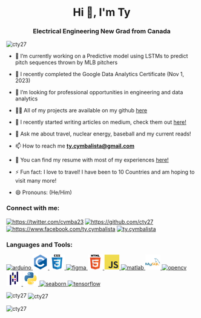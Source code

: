 <h1 align="center">Hi 👋, I'm Ty</h1>
<h3 align="center">Electrical Engineering New Grad from Canada</h3>

<p align="left"> <img src="https://komarev.com/ghpvc/?username=cty27&label=Profile%20views&color=0e75b6&style=flat" alt="cty27" /> </p>

- 🔭 I’m currently working on a Predictive model using LSTMs to predict pitch sequences thrown by MLB pitchers

- 🌱 I recently completed the Google Data Analytics Certificate (Nov 1, 2023) 

- 🤝 I’m looking for professional opportunities in engineering and data analytics

- 👨‍💻 All of my projects are available on my github [here](https://github.com/CTy27)

- 📝 I recently started writing articles on medium, check them out [here!](https://medium.com/@ty.cymbalista)

- 💬 Ask me about travel, nuclear energy, baseball and my current reads!

- 📫 How to reach me **ty.cymbalista@gmail.com**

- 📄 You can find my resume with most of my experiences [here!](https://drive.google.com/file/d/1-jSOF0eqNZBatYS2Qrav60uBzeKgVwsK/view?usp=drive_link)

- ⚡ Fun fact: I love to travel! I have been to 10 Countries and am hoping to visit many more!

- 😄 Pronouns: (He/Him)

<h3 align="left">Connect with me:</h3>
<p align="left">
<a href="https://twitter.com/https://twitter.com/cvmba23" target="blank"><img align="center" src="https://raw.githubusercontent.com/rahuldkjain/github-profile-readme-generator/master/src/images/icons/Social/twitter.svg" alt="https://twitter.com/cvmba23" height="30" width="40" /></a>
<a href="https://linkedin.com/in/https://github.com/cty27" target="blank"><img align="center" src="https://raw.githubusercontent.com/rahuldkjain/github-profile-readme-generator/master/src/images/icons/Social/linked-in-alt.svg" alt="https://github.com/cty27" height="30" width="40" /></a>
<a href="https://fb.com/https://www.facebook.com/ty.cymbalista" target="blank"><img align="center" src="https://raw.githubusercontent.com/rahuldkjain/github-profile-readme-generator/master/src/images/icons/Social/facebook.svg" alt="https://www.facebook.com/ty.cymbalista" height="30" width="40" /></a>
<a href="https://instagram.com/ty.cymbalista" target="blank"><img align="center" src="https://raw.githubusercontent.com/rahuldkjain/github-profile-readme-generator/master/src/images/icons/Social/instagram.svg" alt="ty.cymbalista" height="30" width="40" /></a>

</p>

<h3 align="left">Languages and Tools:</h3>
<p align="left"> <a href="https://www.arduino.cc/" target="_blank" rel="noreferrer"> <img src="https://cdn.worldvectorlogo.com/logos/arduino-1.svg" alt="arduino" width="40" height="40"/> </a> <a href="https://www.cprogramming.com/" target="_blank" rel="noreferrer"> <img src="https://raw.githubusercontent.com/devicons/devicon/master/icons/c/c-original.svg" alt="c" width="40" height="40"/> </a> <a href="https://www.w3schools.com/css/" target="_blank" rel="noreferrer"> <img src="https://raw.githubusercontent.com/devicons/devicon/master/icons/css3/css3-original-wordmark.svg" alt="css3" width="40" height="40"/> </a> <a href="https://www.figma.com/" target="_blank" rel="noreferrer"> <img src="https://www.vectorlogo.zone/logos/figma/figma-icon.svg" alt="figma" width="40" height="40"/> </a> <a href="https://www.w3.org/html/" target="_blank" rel="noreferrer"> <img src="https://raw.githubusercontent.com/devicons/devicon/master/icons/html5/html5-original-wordmark.svg" alt="html5" width="40" height="40"/> </a> <a href="https://developer.mozilla.org/en-US/docs/Web/JavaScript" target="_blank" rel="noreferrer"> <img src="https://raw.githubusercontent.com/devicons/devicon/master/icons/javascript/javascript-original.svg" alt="javascript" width="40" height="40"/> </a> <a href="https://www.mathworks.com/" target="_blank" rel="noreferrer"> <img src="https://upload.wikimedia.org/wikipedia/commons/2/21/Matlab_Logo.png" alt="matlab" width="40" height="40"/> </a> <a href="https://www.mysql.com/" target="_blank" rel="noreferrer"> <img src="https://raw.githubusercontent.com/devicons/devicon/master/icons/mysql/mysql-original-wordmark.svg" alt="mysql" width="40" height="40"/> </a> <a href="https://opencv.org/" target="_blank" rel="noreferrer"> <img src="https://www.vectorlogo.zone/logos/opencv/opencv-icon.svg" alt="opencv" width="40" height="40"/> </a> <a href="https://pandas.pydata.org/" target="_blank" rel="noreferrer"> <img src="https://raw.githubusercontent.com/devicons/devicon/2ae2a900d2f041da66e950e4d48052658d850630/icons/pandas/pandas-original.svg" alt="pandas" width="40" height="40"/> </a> <a href="https://www.python.org" target="_blank" rel="noreferrer"> <img src="https://raw.githubusercontent.com/devicons/devicon/master/icons/python/python-original.svg" alt="python" width="40" height="40"/> </a> <a href="https://seaborn.pydata.org/" target="_blank" rel="noreferrer"> <img src="https://seaborn.pydata.org/_images/logo-mark-lightbg.svg" alt="seaborn" width="40" height="40"/> </a> <a href="https://www.tensorflow.org" target="_blank" rel="noreferrer"> <img src="https://www.vectorlogo.zone/logos/tensorflow/tensorflow-icon.svg" alt="tensorflow" width="40" height="40"/> </a> </p>

<p><img align="left" src="https://github-readme-stats.vercel.app/api/top-langs?username=cty27&show_icons=true&locale=en&layout=compact" alt="cty27" /></p>

<p>&nbsp;<img align="center" src="https://github-readme-stats.vercel.app/api?username=cty27&show_icons=true&locale=en" alt="cty27" /></p>

<p><img align="center" src="https://github-readme-streak-stats.herokuapp.com/?user=cty27&" alt="cty27" /></p>


<!--
**CTy27/CTy27** is a ✨ _special_ ✨ repository because its `README.md` (this file) appears on your GitHub profile.

Here are some ideas to get you started:

- 🔭 I’m currently working on ...
- 🌱 I’m currently learning ...
- 👯 I’m looking to collaborate on ...
- 🤔 I’m looking for help with ...
- 💬 Ask me about ...
- 📫 How to reach me: ...
- 😄 Pronouns: ...
- ⚡ Fun fact: ...
-->
